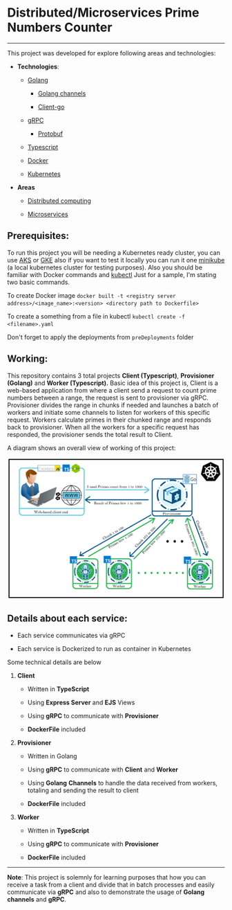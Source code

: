 # Distributed/Microservices Prime Numbers Counter
-------------------------------------------------------------------------
This project was developed for explore following areas and technologies:

-   **Technologies**:

    -   [Golang](https://golang.org/)

        -   [Golang channels](https://gobyexample.com/channels)

        -   [Client-go](https://github.com/kubernetes/client-go)

    -   [gRPC](https://grpc.io/)

        -   [Protobuf](https://github.com/protocolbuffers/protobuf)

    -   [Typescript](https://www.typescriptlang.org/)

    -   [Docker](https://www.docker.com/)

    -   [Kubernetes](https://kubernetes.io/)

-   **Areas**

    -   [Distributed
        computing](https://en.wikipedia.org/wiki/Distributed_computing)

    -   [Microservices](https://microservices.io/)

## Prerequisites:

To run this project you will be needing a Kubernetes ready cluster, you
can use
[AKS](https://azure.microsoft.com/en-us/services/kubernetes-service/) or
[GKE](https://cloud.google.com/kubernetes-engine/) also if you want to
test it locally you can run it one
[minikube](https://kubernetes.io/docs/setup/learning-environment/minikube/)
(a local kubernetes cluster for testing purposes). Also you should be familiar with Docker commands and [kubectl](https://kubernetes.io/docs/tasks/tools/install-kubectl/)
Just for a sample, I'm stating two basic commands.

To create Docker image `docker built -t <registry server address>/<image_name>:<version> <directory path to Dockerfile>`

To create a something from a file in kubectl `kubectl create -f <filename>.yaml`

Don't forget to apply the deployments from `preDeployments` folder

## Working:

This repository contains 3 total projects **Client (Typescript)**,
**Provisioner (Golang)** and **Worker (Typescript).** Basic idea of this
project is, Client is a web-based application from where a client send a
request to count prime numbers between a range, the request is sent to
provisioner via gRPC. Provisioner divides the range in chunks if needed
and launches a batch of workers and initiate some channels to listen for
workers of this specific request. Workers calculate primes in their
chunked range and responds back to provisioner. When all the workers for
a specific request has responded, the provisioner sends the total result
to Client.

A diagram shows an overall view of working of this project:

![](./images/banner.png)
## Details about each service:

-   Each service communicates via gRPC

-   Each service is Dockerized to run as container in Kubernetes

Some technical details are below

1.  **Client**

    -   Written in **TypeScript**

    -   Using **Express Server** and **EJS** Views

    -   Using **gRPC** to communicate with **Provisioner**

    -   **DockerFile** included

2.  **Provisioner**

    -   Written in Golang

    -   Using **gRPC** to communicate with **Client** and **Worker**

    -   Using **Golang** **Channels** to handle the data received from
        workers, totaling and sending the result to client

    -   **DockerFile** included

3.  **Worker**

    -   Written in **TypeScript**

    -   Using **gRPC** to communicate with **Provisioner**

    -   **DockerFile** included

-------------------------------------------------------
**Note**: This project is solemnly for learning purposes that how you
can receive a task from a client and divide that in batch processes and
easily communicate via **gRPC** and also to demonstrate the usage of
**Golang channels** and **gRPC**.

